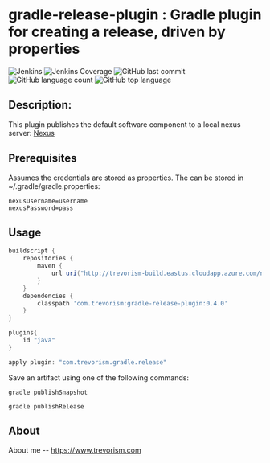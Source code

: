 # gradle-release-plugin : Gradle plugin for creating a release, driven by properties
![Jenkins](https://img.shields.io/jenkins/build/http/trevorism-build.eastus.cloudapp.azure.com/gradle-release-plugin)
![Jenkins Coverage](https://img.shields.io/jenkins/coverage/jacoco/http/trevorism-build.eastus.cloudapp.azure.com/gradle-release-plugin)
![GitHub last commit](https://img.shields.io/github/last-commit/trevorism/gradle-release-plugin)
![GitHub language count](https://img.shields.io/github/languages/count/trevorism/gradle-release-plugin)
![GitHub top language](https://img.shields.io/github/languages/top/trevorism/gradle-release-plugin)


## Description:

This plugin publishes the default software component to a local nexus server: [Nexus](http://trevorism-build.eastus.cloudapp.azure.com/nexus/)

## Prerequisites

Assumes the credentials are stored as properties. The can be stored in ~/.gradle/gradle.properties:

```properties
nexusUsername=username
nexusPassword=pass
```

## Usage

```groovy
buildscript {
    repositories {
        maven {
            url uri("http://trevorism-build.eastus.cloudapp.azure.com/nexus/repository/maven-releases")
        }
    }
    dependencies {
        classpath 'com.trevorism:gradle-release-plugin:0.4.0'
    }
}

plugins{
    id "java"
}

apply plugin: "com.trevorism.gradle.release"
```

Save an artifact using one of the following commands:

`gradle publishSnapshot`

`gradle publishRelease`

## About

About me -- https://www.trevorism.com